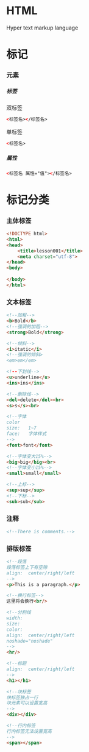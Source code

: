 # HTML
Hyper text markup language
# 标记
### 元素
##### 标签  
双标签  
```html
<标签名></标签名>
```  
单标签  
```html
<标签名>
```
##### 属性  
```html
<标签名 属性="值"></标签名>
```
# 标记分类
### 主体标签
```html
<!DOCTYPE html>
<html>
<head>
	<title>lesson001</title>
	<meta charset="utf-8">
</head>
<body>
	
</body>
</html>
```
### 文本标签
```html
<!--加粗-->
<b>Bold</b>
<!--强调的加粗-->
<strong>Bold</strong>

<!--倾斜-->
<i>itatic</i>
<!--强调的倾斜>
<em>em</em>

<!--下划线-->
<u>underline</u>
<ins>ins</ins>

<!--删除线-->
<del>delete</del><br>
<s>s</s><br>

<!--字体
color
size:	1~7
face:	字体样式
-->
<font>font</font>

<!--字体变大15%-->
<big>big</big><br>
<!--字体变小15%-->
<small>small</small>

<!--上标-->
<sup>sup</sup>
<!--下标-->
<sub>sub</sub>
```

### 注释
```html
<!--There is comments.-->
```

### 排版标签
```html
<!--段落
段落标签上下有空隙
align: 	center/right/left
-->
<p>This is a paragraph.</p>

<!--换行标签-->
这里将会换行<br/>

<!--分割线
width:	
size:	
color:	
align:	center/right/left
noshade="noshade"
-->
<hr/>

<!--标题
align:	center/right/left
-->
<h1></h1>

<!--块标签
块标签独占一行
块元素可以设置宽高
-->
<div></div>

<!--行内标签
行内标签无法设置宽高
-->
<span></span>
```






